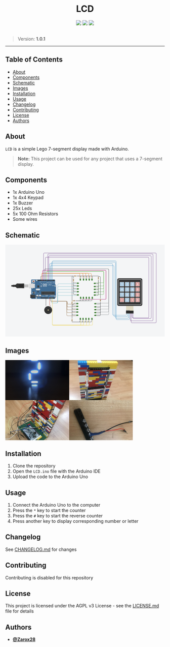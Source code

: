 <div align="center">
  <h1>LCD</h1>

  <img src="https://img.shields.io/badge/-Arduino-00979D?style=for-the-badge&logo=Arduino&logoColor=white"/>
  <img src="https://img.shields.io/badge/c++-%2300599C.svg?style=for-the-badge&logo=c%2B%2B&logoColor=white"/>
  <img src="https://img.shields.io/badge/License-AGPL_v3-blue.svg?style=for-the-badge"/>
</div>

<br />

> Version: **1.0.1**

---

## Table of Contents

- [About](#about)
- [Components](#components)
- [Schematic](#schematic)
- [Images](#images)
- [Installation](#installation)
- [Usage](#usage)
- [Changelog](#changelog)
- [Contributing](#contributing)
- [License](#license)
- [Authors](#authors)

## About

`LCD` is a simple Lego 7-segment display made with Arduino.

> **Note:** This project can be used for any project that uses a 7-segment display.

## Components

- 1x Arduino Uno
- 1x 4x4 Keypad
- 1x Buzzer
- 25x Leds
- 5x 100 Ohm Resistors
- Some wires

## Schematic

![Schematic](assets/wirering.png)

## Images

<div style="display: flex; flex-wrap: wrap;">
  <img src="./assets/display_1.jpeg" width="40%">
  <img src="./assets/display_2.jpeg" width="40%">
  <img src="./assets/display_3.jpeg" width="40%">
  <img src="./assets/display_4.jpeg" width="40%">
</div>

## Installation

1. Clone the repository
2. Open the `LCD.ino` file with the Arduino IDE
3. Upload the code to the Arduino Uno

## Usage

1. Connect the Arduino Uno to the computer
2. Press the `*` key to start the counter
3. Press the `#` key to start the reverse counter
4. Press another key to display corresponding number or letter

## Changelog

See [CHANGELOG.md](CHANGELOG.md) for changes

## Contributing

Contributing is disabled for this repository

## License

This project is licensed under the AGPL v3 License - see the [LICENSE.md](LICENSE.md) file for details

## Authors

- **[@Zarox28](https://github.com/Zarox28)**
